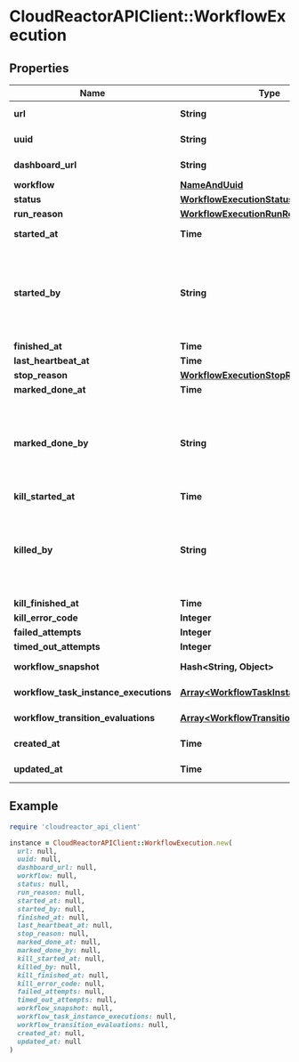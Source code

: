 # CloudReactorAPIClient::WorkflowExecution

## Properties

| Name | Type | Description | Notes |
| ---- | ---- | ----------- | ----- |
| **url** | **String** |  | [optional][readonly] |
| **uuid** | **String** |  | [optional][readonly] |
| **dashboard_url** | **String** |  | [optional][readonly] |
| **workflow** | [**NameAndUuid**](NameAndUuid.md) |  |  |
| **status** | [**WorkflowExecutionStatus**](WorkflowExecutionStatus.md) |  |  |
| **run_reason** | [**WorkflowExecutionRunReason**](WorkflowExecutionRunReason.md) |  | [optional] |
| **started_at** | **Time** |  | [optional][readonly] |
| **started_by** | **String** | Required. 150 characters or fewer. Letters, digits and @/./+/-/_ only. | [optional][readonly] |
| **finished_at** | **Time** |  | [optional] |
| **last_heartbeat_at** | **Time** |  | [optional] |
| **stop_reason** | [**WorkflowExecutionStopReason**](WorkflowExecutionStopReason.md) |  | [optional] |
| **marked_done_at** | **Time** |  | [optional] |
| **marked_done_by** | **String** | Required. 150 characters or fewer. Letters, digits and @/./+/-/_ only. | [optional][readonly] |
| **kill_started_at** | **Time** |  | [optional] |
| **killed_by** | **String** | Required. 150 characters or fewer. Letters, digits and @/./+/-/_ only. | [optional][readonly] |
| **kill_finished_at** | **Time** |  | [optional] |
| **kill_error_code** | **Integer** |  | [optional] |
| **failed_attempts** | **Integer** |  | [optional] |
| **timed_out_attempts** | **Integer** |  | [optional] |
| **workflow_snapshot** | **Hash&lt;String, Object&gt;** |  | [optional][readonly] |
| **workflow_task_instance_executions** | [**Array&lt;WorkflowTaskInstanceExecution&gt;**](WorkflowTaskInstanceExecution.md) |  | [optional][readonly] |
| **workflow_transition_evaluations** | [**Array&lt;WorkflowTransitionEvaluation&gt;**](WorkflowTransitionEvaluation.md) |  | [optional][readonly] |
| **created_at** | **Time** |  | [optional][readonly] |
| **updated_at** | **Time** |  | [optional][readonly] |

## Example

```ruby
require 'cloudreactor_api_client'

instance = CloudReactorAPIClient::WorkflowExecution.new(
  url: null,
  uuid: null,
  dashboard_url: null,
  workflow: null,
  status: null,
  run_reason: null,
  started_at: null,
  started_by: null,
  finished_at: null,
  last_heartbeat_at: null,
  stop_reason: null,
  marked_done_at: null,
  marked_done_by: null,
  kill_started_at: null,
  killed_by: null,
  kill_finished_at: null,
  kill_error_code: null,
  failed_attempts: null,
  timed_out_attempts: null,
  workflow_snapshot: null,
  workflow_task_instance_executions: null,
  workflow_transition_evaluations: null,
  created_at: null,
  updated_at: null
)
```

